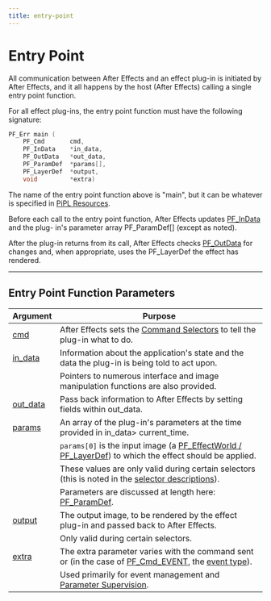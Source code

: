 ```yaml
---
title: entry-point
---
```

# Entry Point

All communication between After Effects and an effect plug-in is initiated by After Effects, and it all happens by the host (After Effects) calling a single entry point function.

For all effect plug-ins, the entry point function must have the following signature:

```cpp
PF_Err main (
    PF_Cmd       cmd,
    PF_InData    *in_data,
    PF_OutData   *out_data,
    PF_ParamDef  *params[],
    PF_LayerDef  *output,
    void         *extra)
```

The name of the entry point function above is "main", but it can be whatever is specified in [PiPL Resources](../../intro/pipl-resources).

Before each call to the entry point function, After Effects updates [PF_InData](../PF_InData) and the plug- in's parameter array PF_ParamDef[] (except as noted).

After the plug-in returns from its call, After Effects checks [PF_OutData](../PF_OutData) for changes and, when appropriate, uses the PF_LayerDef the effect has rendered.

---

## Entry Point Function Parameters

|                   Argument                    |                                                                                     Purpose                                                                                     |
|-----------------------------------------------|---------------------------------------------------------------------------------------------------------------------------------------------------------------------------------|
| [cmd](../command-selectors)                   | After Effects sets the [Command Selectors](../command-selectors) to tell the plug-in what to do.                                                                                |
| [in_data](../PF_InData)                       | Information about the application's state and the data the plug-in is being told to act upon.                                                                                   |
|                                               | Pointers to numerous interface and image manipulation functions are also provided.                                                                                              |
| [out_data](../PF_OutData)                     | Pass back information to After Effects by setting fields within out_data.                                                                                                       |
| [params](../parameters)                       | An array of the plug-in's parameters at the time provided in in_data> current_time.                                                                                             |
|                                               | `params[0]` is the input image (a [PF_EffectWorld / PF_LayerDef](../PF_EffectWorld)) to which the effect should be applied.                                                     |
|                                               | These values are only valid during certain selectors (this is noted in the [selector descriptions](../command-selectors#calling-sequence)).                                     |
|                                               | Parameters are discussed at length here: [PF_ParamDef](../PF_ParamDef).                                                                                                         |
| [output](../PF_EffectWorld)                   | The output image, to be rendered by the effect plug-in and passed back to After Effects.                                                                                        |
|                                               | Only valid during certain selectors.                                                                                                                                            |
| [extra](../../effect-ui-events/PF_EventExtra) | The extra parameter varies with the command sent or (in the case of [PF_Cmd_EVENT](../command-selectors#messaging), the [event type](../../effect-ui-events/effect-ui-events)). |
|                                               | Used primarily for event management and [Parameter Supervision](../../effect-details/parameter-supervision).                                                                    |
